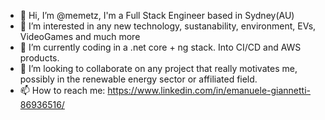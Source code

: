 - 👋 Hi, I’m @memetz, I'm a Full Stack Engineer based in Sydney(AU)
- 👀 I’m interested in any new technology, sustanability, environment, EVs, VideoGames and much more
- 🌱 I’m currently coding in a .net core + ng stack. Into CI/CD and AWS products. 
- 💞️ I’m looking to collaborate on any project that really motivates me, possibly in the renewable energy sector or affiliated field.
- 📫 How to reach me: https://www.linkedin.com/in/emanuele-giannetti-86936516/

<!---
memetz/memetz is a ✨ special ✨ repository because its `README.md` (this file) appears on your GitHub profile.
You can click the Preview link to take a look at your changes.
--->
